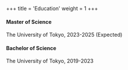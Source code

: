 +++
title = 'Education'
weight = 1
+++

#### Master of Science
The University of Tokyo, 2023-2025 (Expected)

#### Bachelor of Science
The University of Tokyo, 2019-2023
